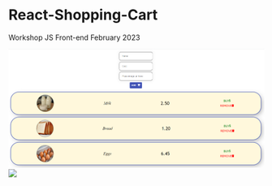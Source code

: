 # React-Shopping-Cart
Workshop JS Front-end February 2023

<img src="https://github.com/GalkaKG/React-Shopping-Cart/blob/main/React%20Shopping%20Cart.png" />

<img src="![image](https://user-images.githubusercontent.com/103485495/230373277-7567bfa3-2883-4617-ad6c-835d913b2fe1.png)" />
